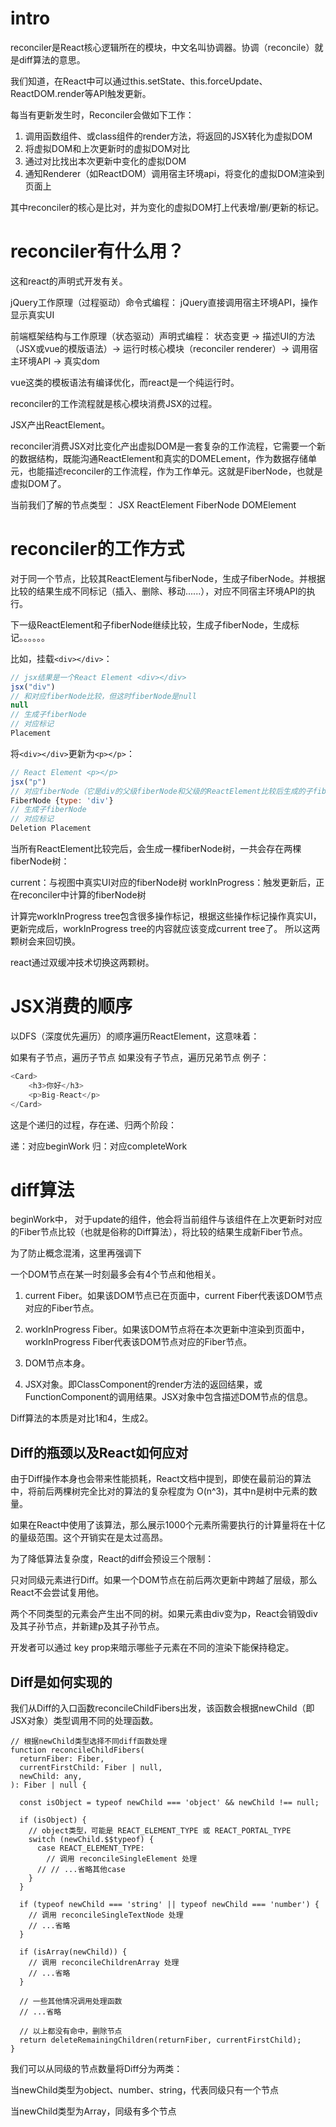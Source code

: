 # intro

reconciler是React核心逻辑所在的模块，中文名叫协调器。协调（reconcile）就是diff算法的意思。

我们知道，在React中可以通过this.setState、this.forceUpdate、ReactDOM.render等API触发更新。

每当有更新发生时，Reconciler会做如下工作：

1. 调用函数组件、或class组件的render方法，将返回的JSX转化为虚拟DOM
2. 将虚拟DOM和上次更新时的虚拟DOM对比
3. 通过对比找出本次更新中变化的虚拟DOM
4. 通知Renderer（如ReactDOM）调用宿主环境api，将变化的虚拟DOM渲染到页面上

其中reconciler的核心是比对，并为变化的虚拟DOM打上代表增/删/更新的标记。

# reconciler有什么用？
这和react的声明式开发有关。

jQuery工作原理（过程驱动）命令式编程：
jQuery直接调用宿主环境API，操作显示真实UI

前端框架结构与工作原理（状态驱动）声明式编程：
状态变更 -> 描述UI的方法（JSX或vue的模版语法）-> 运行时核心模块（reconciler renderer）-> 调用宿主环境API -> 真实dom

vue这类的模板语法有编译优化，而react是一个纯运行时。

reconciler的工作流程就是核心模块消费JSX的过程。

JSX产出ReactElement。

reconciler消费JSX对比变化产出虚拟DOM是一套复杂的工作流程，它需要一个新的数据结构，既能沟通ReactElement和真实的DOMELement，作为数据存储单元，也能描述reconciler的工作流程，作为工作单元。这就是FiberNode，也就是虚拟DOM了。

当前我们了解的节点类型：
JSX
ReactElement
FiberNode
DOMElement

# reconciler的工作方式
对于同一个节点，比较其ReactElement与fiberNode，生成子fiberNode。并根据比较的结果生成不同标记（插入、删除、移动......），对应不同宿主环境API的执行。

下一级ReactElement和子fiberNode继续比较，生成子fiberNode，生成标记。。。。。。

比如，挂载`<div></div>`：
```js
// jsx结果是一个React Element <div></div>
jsx("div") 
// 和对应fiberNode比较，但这时fiberNode是null
null
// 生成子fiberNode
// 对应标记
Placement
```

将`<div></div>`更新为`<p></p>`：
```js
// React Element <p></p>
jsx("p")
// 对应fiberNode（它是div的父级fiberNode和父级的ReactElement比较后生成的子fiberNode）
FiberNode {type: 'div'}
// 生成子fiberNode
// 对应标记
Deletion Placement
```

当所有ReactElement比较完后，会生成一棵fiberNode树，一共会存在两棵fiberNode树：

current：与视图中真实UI对应的fiberNode树
workInProgress：触发更新后，正在reconciler中计算的fiberNode树

计算完workInProgress tree包含很多操作标记，根据这些操作标记操作真实UI，更新完成后，workInProgress tree的内容就应该变成current tree了。
所以这两颗树会来回切换。

react通过双缓冲技术切换这两颗树。

# JSX消费的顺序
以DFS（深度优先遍历）的顺序遍历ReactElement，这意味着：

如果有子节点，遍历子节点
如果没有子节点，遍历兄弟节点 例子：
```js
<Card>
    <h3>你好</h3>
    <p>Big-React</p>
</Card>
```
这是个递归的过程，存在递、归两个阶段：

递：对应beginWork
归：对应completeWork

# diff算法
beginWork中，
对于update的组件，他会将当前组件与该组件在上次更新时对应的Fiber节点比较（也就是俗称的Diff算法），将比较的结果生成新Fiber节点。

为了防止概念混淆，这里再强调下

一个DOM节点在某一时刻最多会有4个节点和他相关。

1. current Fiber。如果该DOM节点已在页面中，current Fiber代表该DOM节点对应的Fiber节点。

2. workInProgress Fiber。如果该DOM节点将在本次更新中渲染到页面中，workInProgress Fiber代表该DOM节点对应的Fiber节点。

3. DOM节点本身。

4. JSX对象。即ClassComponent的render方法的返回结果，或FunctionComponent的调用结果。JSX对象中包含描述DOM节点的信息。

Diff算法的本质是对比1和4，生成2。

## Diff的瓶颈以及React如何应对
由于Diff操作本身也会带来性能损耗，React文档中提到，即使在最前沿的算法中，将前后两棵树完全比对的算法的复杂程度为 O(n^3)，其中n是树中元素的数量。

如果在React中使用了该算法，那么展示1000个元素所需要执行的计算量将在十亿的量级范围。这个开销实在是太过高昂。

为了降低算法复杂度，React的diff会预设三个限制：

只对同级元素进行Diff。如果一个DOM节点在前后两次更新中跨越了层级，那么React不会尝试复用他。

两个不同类型的元素会产生出不同的树。如果元素由div变为p，React会销毁div及其子孙节点，并新建p及其子孙节点。

开发者可以通过 key prop来暗示哪些子元素在不同的渲染下能保持稳定。

## Diff是如何实现的

我们从Diff的入口函数reconcileChildFibers出发，该函数会根据newChild（即JSX对象）类型调用不同的处理函数。
```
// 根据newChild类型选择不同diff函数处理
function reconcileChildFibers(
  returnFiber: Fiber,
  currentFirstChild: Fiber | null,
  newChild: any,
): Fiber | null {

  const isObject = typeof newChild === 'object' && newChild !== null;

  if (isObject) {
    // object类型，可能是 REACT_ELEMENT_TYPE 或 REACT_PORTAL_TYPE
    switch (newChild.$$typeof) {
      case REACT_ELEMENT_TYPE:
        // 调用 reconcileSingleElement 处理
      // // ...省略其他case
    }
  }

  if (typeof newChild === 'string' || typeof newChild === 'number') {
    // 调用 reconcileSingleTextNode 处理
    // ...省略
  }

  if (isArray(newChild)) {
    // 调用 reconcileChildrenArray 处理
    // ...省略
  }

  // 一些其他情况调用处理函数
  // ...省略

  // 以上都没有命中，删除节点
  return deleteRemainingChildren(returnFiber, currentFirstChild);
}
```

我们可以从同级的节点数量将Diff分为两类：

当newChild类型为object、number、string，代表同级只有一个节点

当newChild类型为Array，同级有多个节点 